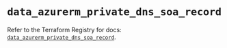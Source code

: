 # `data_azurerm_private_dns_soa_record`

Refer to the Terraform Registry for docs: [`data_azurerm_private_dns_soa_record`](https://registry.terraform.io/providers/hashicorp/azurerm/3.95.0/docs/data-sources/private_dns_soa_record).
